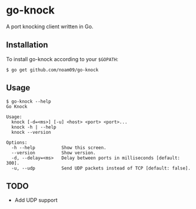 # go-knock
A port knocking client written in Go.

## Installation
To install go-knock according to your `$GOPATH`:

```console
$ go get github.com/noam09/go-knock
```

## Usage

```console
$ go-knock --help
Go Knock

Usage:
  knock [-d=<ms>] [-u] <host> <port> <port>...
  knock -h | --help
  knock --version

Options:
  -h --help          Show this screen.
  --version          Show version.
  -d, --delay=<ms>   Delay between ports in milliseconds [default: 300].
  -u, --udp          Send UDP packets instead of TCP [default: false].
```

## TODO

* Add UDP support
